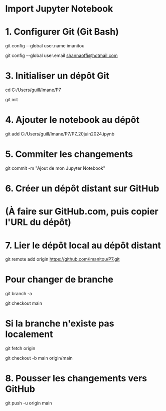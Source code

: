 # Import Jupyter Notebook 

# 1. Configurer Git (Git Bash)
git config --global user.name imanitou

git config --global user.email shannaoffi@hotmail.com

# 3. Initialiser un dépôt Git
cd C:/Users/guill/Imane/P7

git init

# 4. Ajouter le notebook au dépôt
git add C:/Users/guill/Imane/P7/P7_20juin2024.ipynb

# 5. Commiter les changements
git commit -m "Ajout de mon Jupyter Notebook"

# 6. Créer un dépôt distant sur GitHub
# (À faire sur GitHub.com, puis copier l'URL du dépôt)

# 7. Lier le dépôt local au dépôt distant
git remote add origin https://github.com/imanitou/P7.git


# Pour changer de branche

git branch -a

git checkout main

# Si la branche n'existe pas localement

git fetch origin

git checkout -b main origin/main
# 8. Pousser les changements vers GitHub
git push -u origin main

